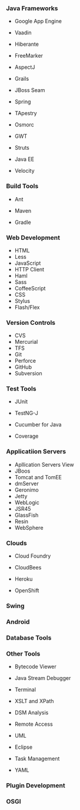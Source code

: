 ### Java Frameworks

- Google App Engine

- Vaadin

- Hiberante

- FreeMarker

- AspectJ

- Grails

- JBoss Seam

- Spring

- TApestry

- Osmorc

- GWT

- Struts

- Java EE

- Velocity


### Build Tools

- Ant

- Maven

- Gradle

### Web Development

- HTML
- Less
- JavaScript
- HTTP Client
- Haml
- Sass
- CoffeeScript
- CSS
- Stylus
- Flash/Flex

### Version Controls

- CVS
- Mercurial
- TFS
- Git
- Perforce
- GitHub
- Subversion

### Test Tools

- JUnit

- TestNG-J

- Cucumber for Java

- Coverage

### Applicatiion Servers

- Apllication Servers View
- JBoos
- Tomcat and TomEE
- dmServer
- Geronimo
- Jetty
- WebLogic
- JSR45
- GlassFish
- Resin
- WebSphere

### Clouds

- Cloud Foundry

- CloudBees

- Heroku

- OpenShift


### Swing

### Android

### Database Tools

### Other Tools

- Bytecode Viewer

- Java Stream Debugger

- Terminal

- XSLT and XPath

- DSM Analysis

- Remote Access

- UML

- Eclipse

- Task Management

- YAML


### Plugin Development

### OSGI

 